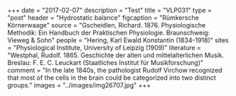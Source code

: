 +++
date = "2017-02-07"
description = "Test"
title = "VLP031"
type = "post"
header = "Hydrostatic balance"
figcaption = "Rümkersche Körnerwaage"
source = "Gscheidlen, Richard. 1876. Physiologische Methodik: Ein Handbuch der Praktischen Physiologie. Braunschweig: Vieweg & Sohn"
people = "Hering, Karl Ewald Konstantin (1834-1918)"
sites = "Physiological Institute, University of Leipzig (1909)"
literature = "Westphal, Rudolf. 1865. Geschichte der alten und mittelalterlichen Musik. Breslau: F. E. C. Leuckart (Staatliches Institut für Musikforschung)"
comment = "In the late 1840s, the pathologist Rudolf Virchow recognized that most of the cells in the brain could be categorized into two distinct groups."
images = "../images/img26707.jpg"
+++
